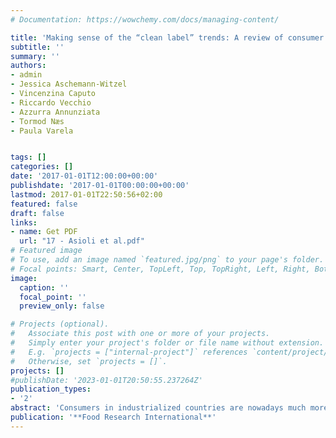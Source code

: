 ```yaml
---
# Documentation: https://wowchemy.com/docs/managing-content/

title: 'Making sense of the “clean label” trends: A review of consumer food choice behavior and discussion of industry implications'
subtitle: ''
summary: ''
authors:
- admin 
- Jessica Aschemann-Witzel 
- Vincenzina Caputo 
- Riccardo Vecchio 
- Azzurra Annunziata 
- Tormod Næs 
- Paula Varela


tags: []
categories: []
date: '2017-01-01T12:00:00+00:00'
publishdate: '2017-01-01T00:00:00+00:00'
lastmod: 2017-01-01T22:50:56+02:00
featured: false
draft: false
links: 
- name: Get PDF
  url: "17 - Asioli et al.pdf"
# Featured image
# To use, add an image named `featured.jpg/png` to your page's folder.
# Focal points: Smart, Center, TopLeft, Top, TopRight, Left, Right, BottomLeft, Bottom, BottomRight.
image:
  caption: ''
  focal_point: ''
  preview_only: false

# Projects (optional).
#   Associate this post with one or more of your projects.
#   Simply enter your project's folder or file name without extension.
#   E.g. `projects = ["internal-project"]` references `content/project/deep-learning/index.md`.
#   Otherwise, set `projects = []`.
projects: []
#publishDate: '2023-01-01T20:50:55.237264Z'
publication_types: 
- '2'
abstract: 'Consumers in industrialized countries are nowadays much more interested in information about the production methods and components of the food products that they eat, than they had been 50 years ago. Some production methods are perceived as less “natural” (i.e. conventional agriculture) while some food components are seen as “unhealthy” and “unfamiliar” (i.e. artificial additives). This phenomenon, often referred to as the “clean label” trend, has driven the food industry to communicate whether a certain ingredient or additive is not present or if the food has been produced using a more “natural” production method (i.e. organic agriculture). However, so far there is no common and objective definition of clean label. This review paper aims to fill the gap via three main objectives, which are to a) develop and suggest a definition that integrates various understandings of clean label into one single definition, b) identify the factors that drive consumers choices through a review of recent studies on consumer perception of various food categories understood as clean label with the focus on organic, natural and ‘free from’ artificial additives/ingredients food products and c) discuss implications of the consumer demand for clean label food products for food manufacturers as well as policy makers. We suggest to define clean label, both in a broad sense, where consumers evaluate the cleanliness of product by assumption and through inference looking at the front-of-pack label and in a strict sense, where consumers evaluate the cleanliness of product by inspection and through inference looking at the back-of-pack label. Results show that while ‘health’ is a major consumer motive, a broad diversity of drivers influence the clean label trend with particular relevance of intrinsic or extrinsic product characteristics and socio-cultural factors. However, ‘free from’ artificial additives/ingredients food products tend to differ from organic and natural products. Food manufacturers should take the diversity of these drivers into account in developing new products and communication about the latter. For policy makers, it is important to work towards a more homogenous understanding and application of the term of clean label and identify a uniform definition or regulation for ‘free from’ artificial additives/ingredients food products, as well as work towards decreasing consumer misconceptions. Finally, multiple future research avenues are discussed.'
publication: '**Food Research International**'
---
```

